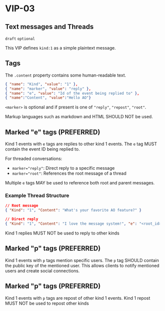 VIP-03
======

Text messages and Threads
----------------------

`draft` `optional`

This VIP defines `kind:1` as a simple plaintext message.

## Tags

The `.content` property contains some human-readable text. 

```json
{ "name": "Kind", "value": "1" },
{ "name": "marker", "value": "reply" },
{ "name": "e", "value": "Id of the event being replied to" },
{ "name":"Content", "value":"Hello AO"}
```

`<marker>` is optional and if present is one of `"reply"`, `"repost"`, `"root"`.

Markup languages such as markdown and HTML SHOULD NOT be used. 

## Marked "e" tags (PREFERRED)

Kind 1 events with `e` tags are replies to other kind 1 events. The `e` tag MUST contain the event ID being replied to.

For threaded conversations:
- `marker="reply"`: Direct reply to a specific message
- `marker="root"`: References the root message of a thread

Multiple `e` tags MAY be used to reference both root and parent messages.

### Example Thread Structure
```json
// Root message
{ "Kind": "1", "Content": "What's your favorite AO feature?" }

// Direct reply  
{ "Kind": "1", "Content": "I love the message system!", "e": "<root_id>", "marker": "reply" }
```

Kind 1 replies MUST NOT be used to reply to other kinds

## Marked "p" tags (PREFERRED)
Kind 1 events with `p` tags mention specific users. The `p` tag SHOULD contain the public key of the mentioned user. This allows clients to notify mentioned users and create social connections.

## Marked "p" tags (PREFERRED)
Kind 1 events with `p` tags are repost of other kind 1 events. Kind 1 repost MUST NOT be used to repost other kinds



